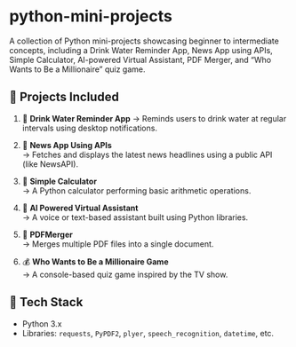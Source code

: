 # python-mini-projects
A collection of Python mini-projects showcasing beginner to intermediate concepts, including a Drink Water Reminder App, News App using APIs, Simple Calculator, AI-powered Virtual Assistant, PDF Merger, and “Who Wants to Be a Millionaire” quiz game.

## 📁 Projects Included
1. 🥤 **Drink Water Reminder App**
   → Reminds users to drink water at regular intervals using desktop notifications.

2. 📰 **News App Using APIs**  
   → Fetches and displays the latest news headlines using a public API (like NewsAPI).

3. 🧮 **Simple Calculator**  
   → A Python calculator performing basic arithmetic operations.

4. 🤖 **AI Powered Virtual Assistant**  
   → A voice or text-based assistant built using Python libraries.

5. 📄 **PDFMerger**  
   → Merges multiple PDF files into a single document.

6. 💰 **Who Wants to Be a Millionaire Game**  
   → A console-based quiz game inspired by the TV show.

## 🧰 Tech Stack
- Python 3.x
- Libraries: `requests`, `PyPDF2`, `plyer`, `speech_recognition`, `datetime`, etc.
